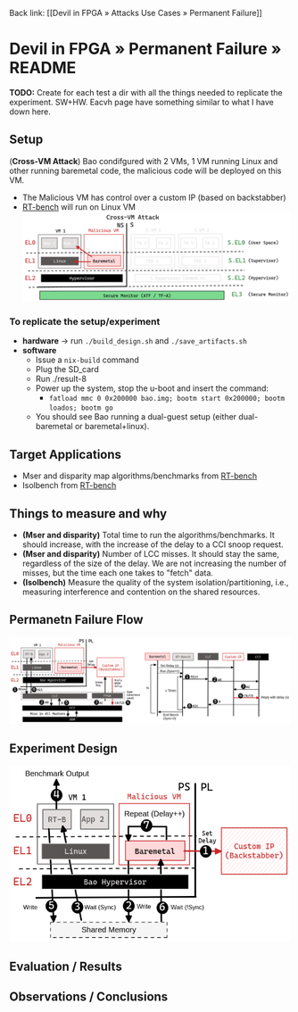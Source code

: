 Back link: [[Devil in FPGA » Attacks Use Cases » Permanent Failure]]

# Devil in FPGA » Permanent Failure » README

**TODO:** Create for each test a dir with all the things needed to replicate the experiment. SW+HW. Eacvh page have something similar to what I have down here. 

## Setup
(**Cross-VM Attack**) Bao condifgured with 2 VMs, 1 VM running Linux and other running baremetal code, the malicious code will be deployed on this VM.
- The Malicious VM has control over a custom IP (based on backstabber)
- [RT-bench](https://rt-bench.gitlab.io/rt-bench/index.html) will run on Linux VM 
![Permanent_failure_setup.png](Permanent_failure_setup.png)
### To replicate the setup/experiment
- **hardware** -> run `./build_design.sh` and `./save_artifacts.sh`
- **software** 
  * Issue a `nix-build` command
  * Plug the SD_card
  * Run ./result-8
  * Power up the system, stop the u-boot and insert the command:
    *  `fatload mmc 0 0x200000 bao.img; bootm start 0x200000; bootm loados; bootm go`
  * You should see Bao running a dual-guest setup (either dual-baremetal or baremetal+linux). 

## Target Applications 
-  Mser and disparity map algorithms/benchmarks from [RT-bench](https://rt-bench.gitlab.io/rt-bench/index.html) 
-  Isolbench from [RT-bench](https://rt-bench.gitlab.io/rt-bench/index.html) 

## Things to measure and why
- **(Mser and disparity)** Total time to run the algorithms/benchmarks. It should increase, with the increase of the delay to a CCI snoop request. 
- **(Mser and disparity)** Number of LCC misses. It should stay the same, regardless of the size of the delay. We are not increasing the number of misses, but the time each one takes to "fetch" data. 
- **(Isolbench)** Measure the quality of the system isolation/partitioning, i.e., measuring interference and contention on the shared resources. 

## Permanetn Failure Flow 
![Permanent_failure_setup.png](permanent_failure_flow.png)

## Experiment Design 
![Permanent_failure_setup.png](Permanent_failure_design.png)

## Evaluation / Results

## Observations / Conclusions